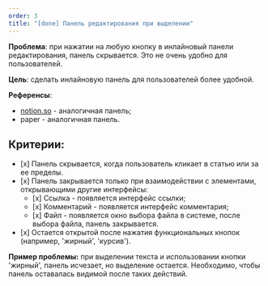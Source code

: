 ```yaml
---
order: 3
title: "[done] Панель редактирования при выделении"
---
```


**Проблема**: при нажатии на любую кнопку в инлайновый панели редактирования, панель скрывается. Это не очень удобно для пользователей.

**Цель**: сделать инлайновую панель для пользователей более удобной.

**Референсы**:

-  [notion.so](http://notion.so) - аналогичная панель;
-  paper - аналогичная панель.

## Критерии:

-  \[x\] Панель скрывается, когда пользователь кликает в статью или за ее пределы.
-  \[x\] Панель закрывается только при взаимодействии с элементами, открывающими другие интерфейсы:
   -  \[x\] Ссылка - появляется интерфейс ссылки;
   -  \[x\] Комментарий - появляется интерфейс комментария;
   -  \[x\] Файл - появляется окно выбора файла в системе, после выбора файла, панель закрывается.
-  \[x\] Остается открытой после нажатия функциональных кнопок (например, 'жирный', 'курсив').

**Пример проблемы:** при выделении текста и использовании кнопки 'жирный', панель исчезает, но выделение остается. Необходимо, чтобы панель оставалась видимой после таких действий.